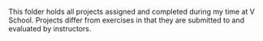 This folder holds all projects assigned and completed during my time at V School. Projects differ from exercises in that they are submitted to and evaluated by instructors.